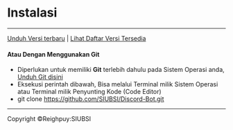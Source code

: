 # Instalasi
***

[Unduh Versi terbaru](https://github.com/SIUBSI/HitungNilai/releases/tag/v1.0.0) | [Lihat Daftar Versi Tersedia](https://github.com/SIUBSI/HitungNilai/releases/)

#### Atau Dengan Menggunakan Git

- Diperlukan untuk memiliki **Git** terlebih dahulu pada Sistem Operasi anda, [Unduh Git disini](https://git-scm.com/downloads)
- Eksekusi perintah dibawah, Bisa melalui Terminal milik Sistem Operasi atau Terminal milik Penyunting Kode (Code Editor)
- git clone https://github.com/SIUBSI/Discord-Bot.git


***
Copyright &copy;Reighpuy:SIUBSI
